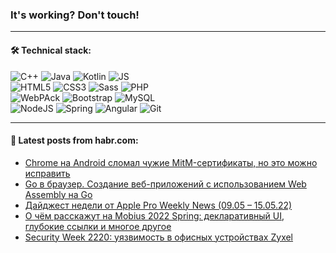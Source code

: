 ### It's working? Don't touch!

---

#### 🛠️ Technical stack:

![C++](https://img.shields.io/badge/C++-informational?logo=c%2B%2B&style=flat&logoColor=white&color=9C033A)
![Java](https://img.shields.io/badge/Java-informational?logo=java&style=flat&logoColor=white&color=007396)
![Kotlin](https://img.shields.io/badge/Kotlin-informational?logo=Kotlin&style=flat&logoColor=white&color=0095D5)
![JS](https://img.shields.io/badge/JS-informational?logo=javaScript&style=flat&logoColor=black&color=F7Df1E) <br>
![HTML5](https://img.shields.io/badge/HTML5-informational?logo=html5&style=flat&logoColor=white&color=E34F26)
![CSS3](https://img.shields.io/badge/CSS3-informational?logo=css3&style=flat&logoColor=white&color=157286)
![Sass](https://img.shields.io/badge/Saas-informational?logo=sass&style=flat&logoColor=white&color=hotpink)
![PHP](https://img.shields.io/badge/PHP-informational?logo=php&style=flat&logoColor=white&color=777BB4) <br>
![WebPAck](https://img.shields.io/badge/WebPack-informational?logo=webPack&style=flat&logoColor=white&color=FF6F00)
![Bootstrap](https://img.shields.io/badge/Bootstrap-informational?logo=Bootstrap&style=flat&logoColor=white&color=7952B3)
![MySQL](https://img.shields.io/badge/MySQL-informational?logo=MySQL&style=flat&logoColor=white&color=00f) <br>
![NodeJS](https://img.shields.io/badge/NodeJS-informational?logo=node.js&style=flat&logoColor=white&color=43853D)
![Spring](https://img.shields.io/badge/Spring-informational?logo=Spring&style=flat&logoColor=white&color=0A9EDC)
![Angular](https://img.shields.io/badge/Vue-informational?logo=vue.js&style=flat&logoColor=white&color=red)
![Git](https://img.shields.io/badge/Git-informational?logo=git&style=flat&logoColor=white&color=darkorange)

___

#### 💬 Latest posts from habr.com:

<!-- BLOG-POST-LIST:START -->
- [Chrome на Android сломал чужие MitM-сертификаты, но это можно исправить](https://habr.com/ru/post/666046/?utm_source=habrahabr&utm_medium=rss&utm_campaign=666046)
- [Go в браузер. Создание веб-приложений с использованием Web Assembly на Go](https://habr.com/ru/post/666004/?utm_source=habrahabr&utm_medium=rss&utm_campaign=666004)
- [Дайджест недели от Apple Pro Weekly News &lpar;09.05 – 15.05.22&rpar;](https://habr.com/ru/post/665956/?utm_source=habrahabr&utm_medium=rss&utm_campaign=665956)
- [О чём расскажут на Mobius 2022 Spring: декларативный UI, глубокие ссылки и многое другое](https://habr.com/ru/post/665718/?utm_source=habrahabr&utm_medium=rss&utm_campaign=665718)
- [Security Week 2220: уязвимость в офисных устройствах Zyxel](https://habr.com/ru/post/665982/?utm_source=habrahabr&utm_medium=rss&utm_campaign=665982)
<!-- BLOG-POST-LIST:END -->
